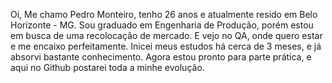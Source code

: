 Oi,
Me chamo Pedro Monteiro, tenho 26 anos e atualmente resido em Belo Horizonte - MG.
Sou graduado em Engenharia de Produção, porém estou em busca de uma recolocação de mercado. E vejo no QA, onde quero estar e me encaixo perfeitamente.
Inicei meus estudos há cerca de 3 meses, e já absorvi bastante conhecimento.
Agora estou pronto para parte prática, e aqui no Github postarei toda a minhe evolução.


